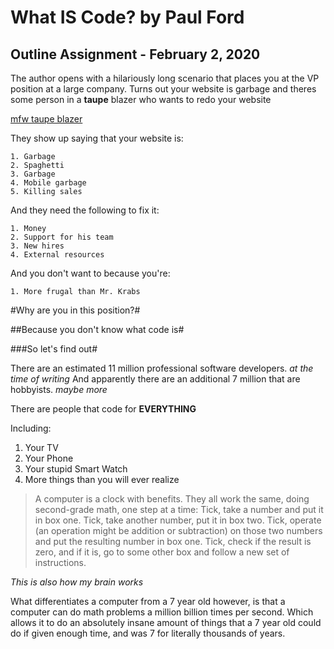 # What IS Code? by Paul Ford

## Outline Assignment - February 2, 2020

The author opens with a hilariously long scenario that places you at the VP position at a large company.
Turns out your website is garbage and theres some person in a **taupe** blazer who wants to redo your website

  [mfw taupe blazer](https://external-preview.redd.it/cFRDcC1jVrLJqgFEkx46cs0eZEGd3SOD-ShqOMqQqWU.png?s=9d053a62fb4fb26bdf5670c75c1f837fa4b0552e)

  They show up saying that your website is:

    1. Garbage
    2. Spaghetti
    3. Garbage
    4. Mobile garbage
    5. Killing sales

  And they need the following to fix it:

    1. Money
    2. Support for his team
    3. New hires
    4. External resources

  And you don't want to because you're:

    1. More frugal than Mr. Krabs


#Why are you in this position?#

##Because you don't know what code is#

###So let's find out#

There are an estimated 11 million professional software developers. *at the time of writing*
And apparently there are an additional 7 million that are hobbyists. *maybe more*

There are people that code for **EVERYTHING**

Including:

  1. Your TV
  2. Your Phone
  3. Your stupid Smart Watch
  4. More things than you will ever realize

>A computer is a clock with benefits. They all work the same, doing second-grade math, one step at a time: Tick, take a number and put it in box one. Tick, take another number, put it in box two. Tick, operate (an operation might be addition or subtraction) on those two numbers and put the resulting number in box one. Tick, check if the result is zero, and if it is, go to some other box and follow a new set of instructions.

_This is also how my brain works_

What differentiates a computer from a 7 year old however, is that a computer can do math problems a million billion times per second. Which allows it to do an absolutely insane amount of things that a 7 year old could do if given enough time, and was 7 for literally thousands of years.
